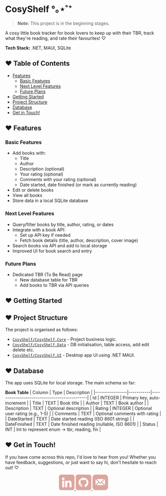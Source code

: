 # CosyShelf °｡⋆˚⁺
> **Note:** This project is in the beginning stages.

A cosy little book tracker for book lovers to keep up with their TBR, track what they're reading, and rate their favourites! ♡

<strong>Tech Stack:</strong> .NET, MAUI, SQLite



## ♥ Table of Contents
- [Features](#-features)
  - [Basic Features](#basic-features)
  - [Next Level Features](#next-level-features)
  - [Future Plans](#future-plans)
- [Getting Started](#-getting-started)
- [Project Structure](#-project-structure)
- [Database](#-database)
- [Get in Touch!](#-get-in-touch)

## ♥ Features

### Basic Features

- Add books with:
  - Title
  - Author
  - Description (optional)
  - Your rating (optional)
  - Comments with your rating (optional)
  - Date started, date finished (or mark as currently reading)
- Edit or delete books
- View all books
- Store data in a local SQLite database

### Next Level Features

- Query/filter books by title, author, rating, or dates
- Integrate with a book API:
  - Set up API key if needed
  - Fetch book details (title, author, description, cover image)
- Search books via API and add to local storage
- Improved UI for book search and entry

### Future Plans

- Dedicated TBR (To Be Read) page
  - New database table for TBR
  - Add books to TBR via API queries


## ♥ Getting Started

<!-- Instructions for building and running the app will go here -->


## ♥ Project Structure

The project is organised as follows:
- [`CosyShelf/CosyShelf.Core`](CosyShelf/CosyShelf.Core) - Project business logic.
- [`CosyShelf/CosyShelf.Data`](CosyShelf/CosyShelf.Data) - DB initialisation, table access, add edit delete etc.
- [`CosyShelf/CosyShelf.UI`](CosyShelf/CosyShelf.UI) - Desktop app UI using .NET MAUI.



## ♥ Database

The app uses SQLite for local storage. The main schema so far:

**Book Table**
| Column         | Type      | Description                                 |
|----------------|-----------|---------------------------------------------|
| Id             | INTEGER   | Primary key, auto-increment                 |
| Title          | TEXT      | Book title                                  |
| Author         | TEXT      | Book author                                 |
| Description    | TEXT      | Optional description                        |
| Rating         | INTEGER   | Optional user rating (e.g., 1-5)            |
| Comments       | TEXT      | Optional comments with rating               |
| DateStarted    | TEXT      | Date started reading (ISO 8601 string)      |
| DateFinished   | TEXT      | Date finished reading (nullable, ISO 8601)  |
| Status         | INT       | Int to represent enum -> tbr, reading, fin  |


## ♥ Get in Touch!

If you have come across this repo, I'd love to hear from you! Whether you have feedback, suggestions, or just want to say hi, don't hesitate to reach out! ♡
<div align=center>
    <a href="https://www.linkedin.com/in/nahdaa-jawed/" target="_blank">
        <img src="/readme-images/linkedin.png" alt="LinkedIn" style="height:50px" >
    </a>
    <a href="https://github.com/NahdaaJ" target="_blank">
        <img src="/readme-images/github.png" alt="GitHub" style="height:50px" >
    </a>
    <a href="mailto:nahdaajawed@gmail.com?subject=%F0%9F%90%B0%20Reaching%20Out%20From%20Your%20CosyShelf%20Repo&body=Just%20hopping%20by%20to%20say%20hi%20and%20get%20in%20touch!">
        <img src="/readme-images/email.png" alt="Email" style="height:50px" >
    </a>
</div>


